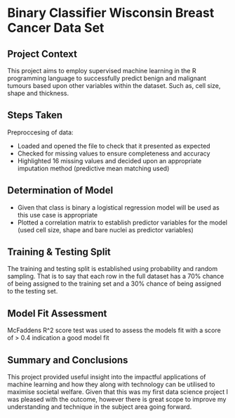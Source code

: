 # Binary Classifier Wisconsin Breast Cancer Data Set

## Project Context 

This project aims to employ supervised machine learning in the R programming language to successfully predict benign and malignant tumours based upon other variables within the dataset. Such as, cell size, shape and thickness. 

## Steps Taken 

Preproccesing of data:

* Loaded and opened the file to check that it presented as expected
* Checked for missing values to ensure completeness and accuracy
* Highlighted 16 missing values and decided upon an appropriate imputation method (predictive mean matching used)

## Determination of Model

* Given that class is binary a logistical regression model will be used as this use case is appropriate
* Plotted a correlation matrix to establish predictor variables for the model (used cell size, shape and bare nuclei as predictor variables)

## Training & Testing Split

The training and testing split is established using probability and random sampling. That is to say that each row in the full dataset has a 70% chance of being assigned to the training set and a 30% chance of being assigned to the testing set.

## Model Fit Assessment

McFaddens R^2 score test was used to assess the models fit with a score of > 0.4 indication a good model fit 

## Summary and Conclusions 

This project provided useful insight into the impactful applications of machine learning and how they along with technology can be utilised to maximise societal welfare. Given that this was my first data science project I was pleased with the outcome, however there is great scope to improve my understanding and technique in the subject area going forward. 
